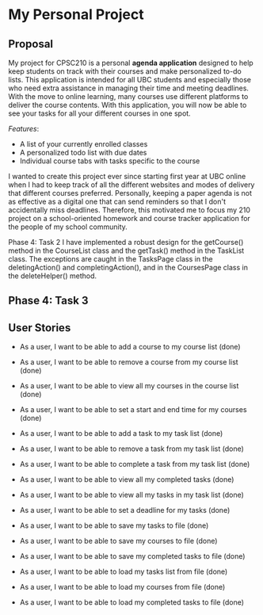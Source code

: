 # My Personal Project

## Proposal

My project for CPSC210 is a personal **agenda application** designed to help keep students on track
with their courses and make personalized to-do lists. This application is intended for all UBC students
and especially those who need extra assistance in managing their time and meeting deadlines.
With the move to online learning, many courses use different platforms to deliver the course
contents. With this application, you will now be able to see your tasks for all your different courses in one spot.


*Features*:
- A list of your currently enrolled classes
- A personalized todo list with due dates
- Individual course tabs with tasks specific to the course 


I wanted to create this project ever since starting first year at UBC online when I had to keep track
of all the different websites and modes of delivery that different courses preferred. Personally, keeping 
a paper agenda is not as effective as a digital one that can send reminders so that I don't accidentally miss
deadlines. Therefore, this motivated me to focus my 210 project on a school-oriented homework and course 
tracker application for the people of my school community.


Phase 4: Task 2
I have implemented a robust design for the getCourse() method in the CourseList class and the getTask() method 
in the TaskList class. The exceptions are caught in the TasksPage class in the deletingAction() and completingAction(),
and in the CoursesPage class in the deleteHelper() method.

Phase 4: Task 3
- 


## User Stories

- As a user, I want to be able to add a course to my course list (done)
- As a user, I want to be able to remove a course from my course list (done)
- As a user, I want to be able to view all my courses in the course list (done)
- As a user, I want to be able to set a start and end time for my courses (done)
  
- As a user, I want to be able to add a task to my task list (done)
- As a user, I want to be able to remove a task from my task list (done)
- As a user, I want to be able to complete a task from my task list (done)
- As a user, I want to be able to view all my completed tasks (done)
- As a user, I want to be able to view all my tasks in my task list (done)
- As a user, I want to be able to set a deadline for my tasks (done)


- As a user, I want to be able to save my tasks to file (done)
- As a user, I want to be able to save my courses to file (done)
- As a user, I want to be able to save my completed tasks to file (done)
- As a user, I want to be able to load my tasks list from file (done)
- As a user, I want to be able to load my courses from file (done)
- As a user, I want to be able to load my completed tasks to file (done)
